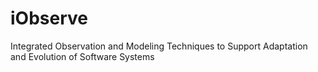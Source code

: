 # iObserve
Integrated Observation and Modeling Techniques to Support Adaptation and Evolution of Software Systems
